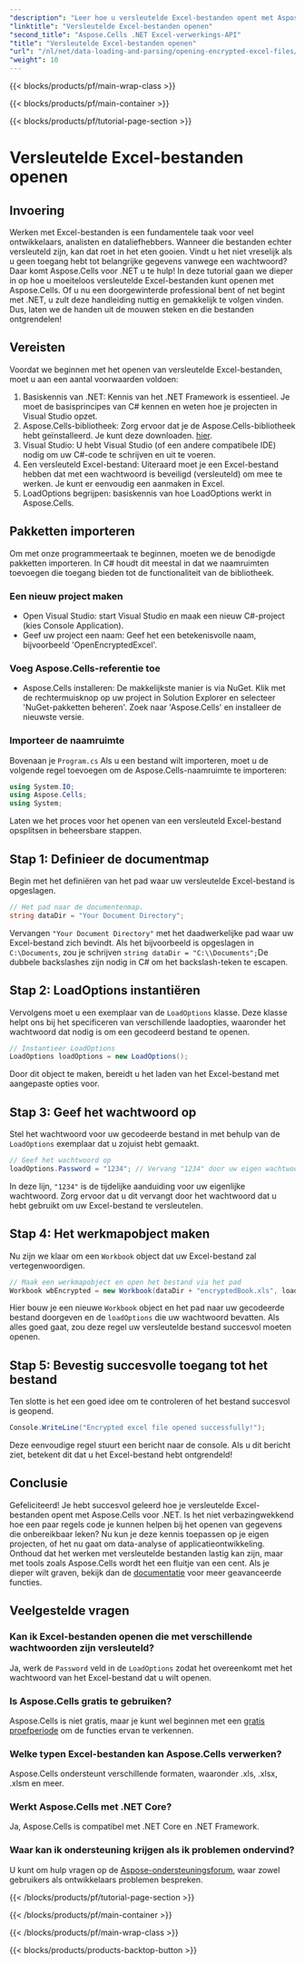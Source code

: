 ```yaml
---
"description": "Leer hoe u versleutelde Excel-bestanden opent met Aspose.Cells voor .NET met deze stapsgewijze handleiding. Ontgrendel uw gegevens."
"linktitle": "Versleutelde Excel-bestanden openen"
"second_title": "Aspose.Cells .NET Excel-verwerkings-API"
"title": "Versleutelde Excel-bestanden openen"
"url": "/nl/net/data-loading-and-parsing/opening-encrypted-excel-files/"
"weight": 10
---
```


{{< blocks/products/pf/main-wrap-class >}}

{{< blocks/products/pf/main-container >}}

{{< blocks/products/pf/tutorial-page-section >}}

# Versleutelde Excel-bestanden openen

## Invoering
Werken met Excel-bestanden is een fundamentele taak voor veel ontwikkelaars, analisten en dataliefhebbers. Wanneer die bestanden echter versleuteld zijn, kan dat roet in het eten gooien. Vindt u het niet vreselijk als u geen toegang hebt tot belangrijke gegevens vanwege een wachtwoord? Daar komt Aspose.Cells voor .NET u te hulp! In deze tutorial gaan we dieper in op hoe u moeiteloos versleutelde Excel-bestanden kunt openen met Aspose.Cells. Of u nu een doorgewinterde professional bent of net begint met .NET, u zult deze handleiding nuttig en gemakkelijk te volgen vinden. Dus, laten we de handen uit de mouwen steken en die bestanden ontgrendelen!
## Vereisten
Voordat we beginnen met het openen van versleutelde Excel-bestanden, moet u aan een aantal voorwaarden voldoen:
1. Basiskennis van .NET: Kennis van het .NET Framework is essentieel. Je moet de basisprincipes van C# kennen en weten hoe je projecten in Visual Studio opzet.
2. Aspose.Cells-bibliotheek: Zorg ervoor dat je de Aspose.Cells-bibliotheek hebt geïnstalleerd. Je kunt deze downloaden. [hier](https://releases.aspose.com/cells/net/).
3. Visual Studio: U hebt Visual Studio (of een andere compatibele IDE) nodig om uw C#-code te schrijven en uit te voeren.
4. Een versleuteld Excel-bestand: Uiteraard moet je een Excel-bestand hebben dat met een wachtwoord is beveiligd (versleuteld) om mee te werken. Je kunt er eenvoudig een aanmaken in Excel.
5. LoadOptions begrijpen: basiskennis van hoe LoadOptions werkt in Aspose.Cells.
## Pakketten importeren
Om met onze programmeertaak te beginnen, moeten we de benodigde pakketten importeren. In C# houdt dit meestal in dat we naamruimten toevoegen die toegang bieden tot de functionaliteit van de bibliotheek.
### Een nieuw project maken
- Open Visual Studio: start Visual Studio en maak een nieuw C#-project (kies Console Application).
- Geef uw project een naam: Geef het een betekenisvolle naam, bijvoorbeeld 'OpenEncryptedExcel'.
### Voeg Aspose.Cells-referentie toe
- Aspose.Cells installeren: De makkelijkste manier is via NuGet. Klik met de rechtermuisknop op uw project in Solution Explorer en selecteer 'NuGet-pakketten beheren'. Zoek naar 'Aspose.Cells' en installeer de nieuwste versie.
### Importeer de naamruimte
Bovenaan je `Program.cs` Als u een bestand wilt importeren, moet u de volgende regel toevoegen om de Aspose.Cells-naamruimte te importeren:
```csharp
using System.IO;
using Aspose.Cells;
using System;
```
Laten we het proces voor het openen van een versleuteld Excel-bestand opsplitsen in beheersbare stappen. 
## Stap 1: Definieer de documentmap
Begin met het definiëren van het pad waar uw versleutelde Excel-bestand is opgeslagen. 
```csharp
// Het pad naar de documentenmap.
string dataDir = "Your Document Directory";
```
Vervangen `"Your Document Directory"` met het daadwerkelijke pad waar uw Excel-bestand zich bevindt. Als het bijvoorbeeld is opgeslagen in `C:\Documents`, zou je schrijven `string dataDir = "C:\\Documents";`De dubbele backslashes zijn nodig in C# om het backslash-teken te escapen.
## Stap 2: LoadOptions instantiëren
Vervolgens moet u een exemplaar van de `LoadOptions` klasse. Deze klasse helpt ons bij het specificeren van verschillende laadopties, waaronder het wachtwoord dat nodig is om een gecodeerd bestand te openen.
```csharp
// Instantieer LoadOptions
LoadOptions loadOptions = new LoadOptions();
```
Door dit object te maken, bereidt u het laden van het Excel-bestand met aangepaste opties voor.
## Stap 3: Geef het wachtwoord op
Stel het wachtwoord voor uw gecodeerde bestand in met behulp van de `LoadOptions` exemplaar dat u zojuist hebt gemaakt.
```csharp
// Geef het wachtwoord op
loadOptions.Password = "1234"; // Vervang "1234" door uw eigen wachtwoord
```
In deze lijn, `"1234"` is de tijdelijke aanduiding voor uw eigenlijke wachtwoord. Zorg ervoor dat u dit vervangt door het wachtwoord dat u hebt gebruikt om uw Excel-bestand te versleutelen.
## Stap 4: Het werkmapobject maken
Nu zijn we klaar om een `Workbook` object dat uw Excel-bestand zal vertegenwoordigen.
```csharp
// Maak een werkmapobject en open het bestand via het pad
Workbook wbEncrypted = new Workbook(dataDir + "encryptedBook.xls", loadOptions);
```
Hier bouw je een nieuwe `Workbook` object en het pad naar uw gecodeerde bestand doorgeven en de `loadOptions` die uw wachtwoord bevatten. Als alles goed gaat, zou deze regel uw versleutelde bestand succesvol moeten openen.
## Stap 5: Bevestig succesvolle toegang tot het bestand
Ten slotte is het een goed idee om te controleren of het bestand succesvol is geopend. 
```csharp
Console.WriteLine("Encrypted excel file opened successfully!");
```
Deze eenvoudige regel stuurt een bericht naar de console. Als u dit bericht ziet, betekent dit dat u het Excel-bestand hebt ontgrendeld!
## Conclusie
Gefeliciteerd! Je hebt succesvol geleerd hoe je versleutelde Excel-bestanden opent met Aspose.Cells voor .NET. Is het niet verbazingwekkend hoe een paar regels code je kunnen helpen bij het openen van gegevens die onbereikbaar leken? Nu kun je deze kennis toepassen op je eigen projecten, of het nu gaat om data-analyse of applicatieontwikkeling. 
Onthoud dat het werken met versleutelde bestanden lastig kan zijn, maar met tools zoals Aspose.Cells wordt het een fluitje van een cent. Als je dieper wilt graven, bekijk dan de [documentatie](https://reference.aspose.com/cells/net/) voor meer geavanceerde functies.
## Veelgestelde vragen
### Kan ik Excel-bestanden openen die met verschillende wachtwoorden zijn versleuteld?
Ja, werk de `Password` veld in de `LoadOptions` zodat het overeenkomt met het wachtwoord van het Excel-bestand dat u wilt openen.
### Is Aspose.Cells gratis te gebruiken?
Aspose.Cells is niet gratis, maar je kunt wel beginnen met een [gratis proefperiode](https://releases.aspose.com/) om de functies ervan te verkennen.
### Welke typen Excel-bestanden kan Aspose.Cells verwerken?
Aspose.Cells ondersteunt verschillende formaten, waaronder .xls, .xlsx, .xlsm en meer.
### Werkt Aspose.Cells met .NET Core?
Ja, Aspose.Cells is compatibel met .NET Core en .NET Framework.
### Waar kan ik ondersteuning krijgen als ik problemen ondervind?
U kunt om hulp vragen op de [Aspose-ondersteuningsforum](https://forum.aspose.com/c/cells/9), waar zowel gebruikers als ontwikkelaars problemen bespreken.

{{< /blocks/products/pf/tutorial-page-section >}}

{{< /blocks/products/pf/main-container >}}

{{< /blocks/products/pf/main-wrap-class >}}

{{< blocks/products/products-backtop-button >}}